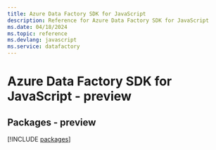 ```yaml
---
title: Azure Data Factory SDK for JavaScript
description: Reference for Azure Data Factory SDK for JavaScript
ms.date: 04/18/2024
ms.topic: reference
ms.devlang: javascript
ms.service: datafactory
---
```

# Azure Data Factory SDK for JavaScript - preview
## Packages - preview
[!INCLUDE [packages](data-factory-index.md)]